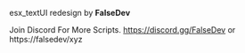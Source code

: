 esx_textUI redesign by **FalseDev**

Join Discord For More Scripts. https://discord.gg/FalseDev or https://falsedev/xyz
